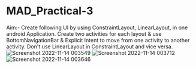 # MAD_Practical-3
Aim:- Create following UI by using ConstraintLayout, LinearLayout, in one android Application. Create two activities for each layout & use BottomNavigationBar & Explicit Intent to move from one activity to another activity. Don't use LinearLayout in ConstraintLayout and vice versa.
![Screenshot 2022-11-14 003549](https://user-images.githubusercontent.com/110802677/201539914-21988716-1105-4c6e-97d1-565339352bc7.png)
![Screenshot 2022-11-14 003712](https://user-images.githubusercontent.com/110802677/201539849-676c2b91-9eaa-4b99-8db1-c50a7915a431.png)
![Screenshot 2022-11-14 003646](https://user-images.githubusercontent.com/110802677/201539882-4114715b-d6f8-4344-bb24-ac9fd89ae6a7.png)

